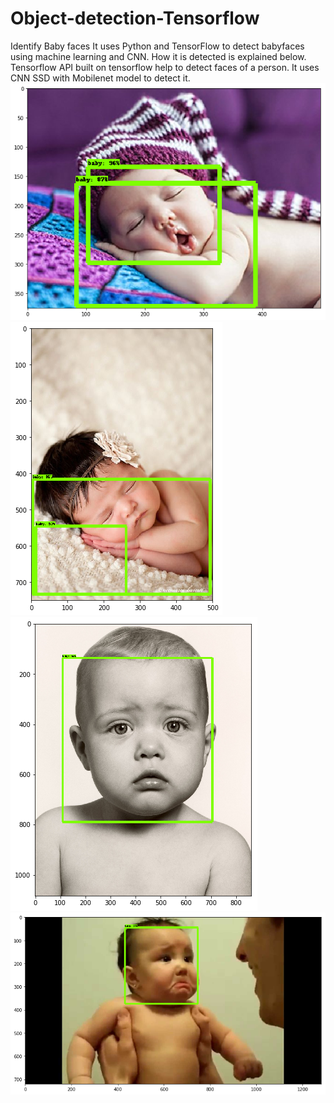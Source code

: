 # Object-detection-Tensorflow
Identify Baby faces 
It uses Python and TensorFlow to detect babyfaces using machine learning and CNN.
How it is detected is explained below. Tensorflow API built on tensorflow help to detect faces of a person. It uses CNN SSD with Mobilenet model to detect it.  
![](https://github.com/abhikghosh12/Object-detection-Tensorflow/blob/master/index.png)
![](https://github.com/abhikghosh12/Object-detection-Tensorflow/blob/master/index2.png)
![](https://github.com/abhikghosh12/Object-detection-Tensorflow/blob/master/index3.png)
![](https://github.com/abhikghosh12/Object-detection-Tensorflow/blob/master/index4.png)
